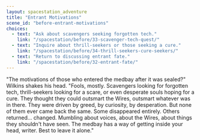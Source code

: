 ```yaml
---
layout: spacestation_adventure
title: "Entrant Motivations"
scene_id: "before-entrant-motivations"
choices:
  - text: "Ask about scavengers seeking forgotten tech."
    link: "/spacestation/before/33-scavenger-tech-quest/"
  - text: "Inquire about thrill-seekers or those seeking a cure."
    link: "/spacestation/before/34-thrill-seekers-cure-seekers/"
  - text: "Return to discussing entrant fate."
    link: "/spacestation/before/32-entrant-fate/"
---
```


"The motivations of those who entered the medbay after it was sealed?" Wilkins shakes his head. "Fools, mostly. Scavengers looking for forgotten tech, thrill-seekers looking for a scare, or even desperate souls hoping for a cure. They thought they could outsmart the Wires, outsmart whatever was in there. They were driven by greed, by curiosity, by desperation. But none of them ever came back the same. Some disappeared entirely. Others returned... changed. Mumbling about voices, about the Wires, about things they shouldn't have seen. The medbay has a way of getting inside your head, writer. Best to leave it alone."
